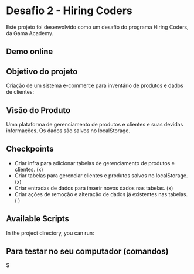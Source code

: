 # Desafio 2 - Hiring Coders

Este projeto foi desenvolvido como um desafio do programa Hiring Coders, da Gama Academy.

## Demo online



## Objetivo do projeto

Criação de um sistema e-commerce para inventário de produtos e dados de clientes:

## Visão do Produto

Uma plataforma de gerenciamento de produtos e clientes e suas devidas informações. Os dados são salvos no localStorage.

## Checkpoints

- Criar infra para adicionar tabelas de gerenciamento de produtos e clientes. (x)
- Criar tabelas para gerenciar clientes e produtos salvos no localStorage. (x)
- Criar entradas de dados para inserir novos dados nas tabelas. (x)
- Criar ações de remoção e alteração de dados já existentes nas tabelas. ( ) 

## Available Scripts

In the project directory, you can run:

## Para testar no seu computador (comandos)

$
